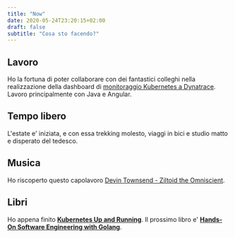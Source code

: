 ```yaml
---
title: "Now"
date: 2020-05-24T23:20:15+02:00
draft: false
subtitle: "Cosa sto facendo?"
---
```


## Lavoro
Ho la fortuna di poter collaborare con dei fantastici colleghi nella realizzazione della
dashboard di [monitoraggio Kubernetes a Dynatrace](https://www.dynatrace.com/technologies/kubernetes-monitoring/). Lavoro principalmente con Java e Angular.

## Tempo libero
L'estate e' iniziata, e con essa trekking molesto, viaggi in bici e studio matto e
disperato del tedesco.

## Musica
Ho riscoperto questo capolavoro [Devin Townsend - Ziltoid the Omniscient](https://open.spotify.com/album/6YjSKoG1zWPa3Ooa2tmkpy?si=qnSyCG8ET2yh0lqiOfcQ2A).

## Libri
Ho appena finito [**Kubernetes Up and Running**](https://www.amazon.com/Kubernetes-Running-Dive-Future-Infrastructure/dp/1492046531/ref=dp_ob_title_bk). Il prossimo libro e' [**Hands-On Software Engineering with Golang**](https://www.amazon.com/Hands-Software-Engineering-Golang-programming-dp-1838554491/dp/1838554491/ref=mt_paperback?_encoding=UTF8&me=&qid=/).